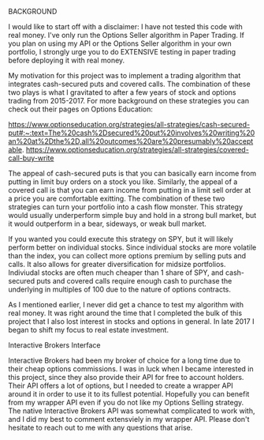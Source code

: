 BACKGROUND

I would like to start off with a disclaimer: I have not tested this code with real money. I've only run the Options Seller algorithm in Paper Trading. If you plan on using my API or the Options Seller algorithm in your own portfolio, I strongly urge you to do EXTENSIVE testing in paper trading before deploying it with real money. 

My motivation for this project was to implement a trading algorithm that integrates cash-secured puts and covered calls. The combination of these two plays is what I gravitated to after a few years of stock and options trading from 2015-2017. For more background on these strategies you can check out their pages on Options Education:

https://www.optionseducation.org/strategies/all-strategies/cash-secured-put#:~:text=The%20cash%2Dsecured%20put%20involves%20writing%20an%20at%2Dthe%2D,all%20outcomes%20are%20presumably%20acceptable.
https://www.optionseducation.org/strategies/all-strategies/covered-call-buy-write

The appeal of cash-secured puts is that you can basically earn income from putting in limit buy orders on a stock you like. Similarly, the appeal of a covered call is that you can earn income from putting in a limit sell order at a price you are comfortable exitting. The combination of these two strategies can turn your portfolio into a cash flow monster. This strategy would usually underperform simple buy and hold in a strong bull market, but it would outperform in a bear, sideways, or weak bull market. 

If you wanted you could execute this strategy on SPY, but it will likely perform better on individual stocks. Since individual stocks are more volatile than the index, you can collect more options premium by selling puts and calls. It also allows for greater diversification for midsize portfolios. Indiviudal stocks are often much cheaper than 1 share of SPY, and cash-secured puts and covered calls require enough cash to purchase the underlying in multiples of 100 due to the nature of options contracts.

As I mentioned earlier, I never did get a chance to test my algorithm with real money. It was right around the time that I completed the bulk of this project that I also lost interest in stocks and options in general. In late 2017 I began to shift my focus to real estate investment.


Interactive Brokers Interface

Interactive Brokers had been my broker of choice for a long time due to their cheap options commissions. I was in luck when I became interested in this project, since they also provide their API for free to account holders. Their API offers a lot of options, but I needed to create a wrapper API around it in order to use it to its fullest potential. Hopefully you can benefit from my wrapper API even if you do not like my Options Selling strategy. The native Interactive Brokers API was somewhat complicated to work with, and I did my best to comment extensviely in my wrapper API. Please don't hesitate to reach out to me with any questions that arise.

